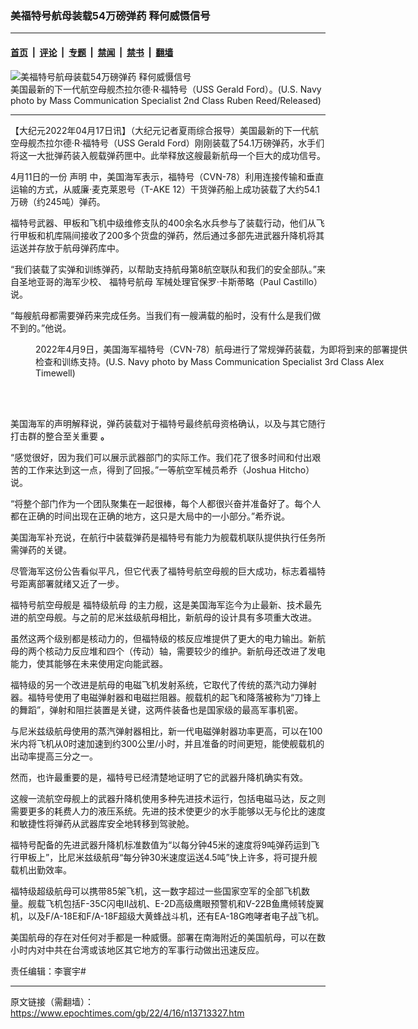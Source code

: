 ### 美福特号航母装载54万磅弹药 释何威慑信号

---

#### [首页](../../../..?n13713327) &nbsp;|&nbsp; [评论](../../../../../epoch-comment?n13713327) &nbsp;|&nbsp; [专题](../../../../../epoch-special?n13713327) &nbsp;|&nbsp; [禁闻](../../../../../epoch-news?n13713327) &nbsp;|&nbsp; [禁书](../../../../../books?n13713327) &nbsp;|&nbsp; [翻墙](https://github.com/gfw-breaker/nogfw/blob/master/README.md?n13713327)


<div><img alt="美福特号航母装载54万磅弹药 释何威慑信号" class="attachment-djy_600_400 size-djy_600_400 wp-post-image" src="https://i.epochtimes.com/assets/uploads/2020/06/200604-N-QI093-1360-600x400.jpg"/>
<div class="caption">
 美国最新的下一代航空母舰杰拉尔德‧R‧福特号（USS Gerald Ford）。(U.S. Navy photo by Mass Communication Specialist 2nd Class Ruben Reed/Released)
</div></div><hr/><div class="post_content" id="artbody" itemprop="articleBody">
 <!-- article content begin -->
 <p>
  【大纪元2022年04月17日讯】（大纪元记者夏雨综合报导）美国最新的下一代航空母舰杰拉尔德‧R‧福特号（USS Gerald Ford）刚刚装载了54.1万磅弹药，水手们将这一大批弹药装入舰载弹药匣中。此举释放这艘最新航母一个巨大的成功信号。
 </p>
 <p>
  4月11日的一份
  <ok href="https://www.navy.mil/Press-Office/News-Stories/Article/2995303/ford-gets-locked-and-loaded-receives-541000-pounds-of-ordnance/">
   声明
  </ok>
  中，美国海军表示，福特号（CVN-78）利用连接传输和垂直运输的方式，从威廉‧麦克莱恩号（T-AKE 12）干货弹药船上成功装载了大约54.1万磅（约245吨）弹药。
 </p>
 <p>
  福特号武器、甲板和飞机中级维修支队的400余名水兵参与了装载行动，他们从飞行甲板和机库隔间接收了200多个货盘的弹药，然后通过多部先进武器升降机将其运送并存放于航母弹药库中。
 </p>
 <p>
  “我们装载了实弹和训练弹药，以帮助支持航母第8航空联队和我们的安全部队。”来自圣地亚哥的海军少校、
  <ok href="https://www.epochtimes.com/gb/tag/%E7%A6%8F%E7%89%B9%E5%8F%B7%E8%88%AA%E6%AF%8D.html">
   福特号航母
  </ok>
  军械处理官保罗‧卡斯蒂略（Paul Castillo）说。
 </p>
 <p>
  “每艘航母都需要弹药来完成任务。当我们有一艘满载的船时，没有什么是我们做不到的。”他说。
 </p>
 <figure aria-describedby="caption-attachment-13713340" class="wp-caption aligncenter" id="attachment_13713340" style="width: 600px">
  <ok href="https://i.epochtimes.com/assets/uploads/2022/04/id13713340-220409-N-DE539-1339.jpg" target="_blank">
   <img alt="" class="size-large wp-image-13713340" src="https://i.epochtimes.com/assets/uploads/2022/04/id13713340-220409-N-DE539-1339-600x400.jpg"/>
  </ok>
  <br/><figcaption class="wp-caption-text" id="caption-attachment-13713340">
   2022年4月9日，美国海军福特号（CVN-78）航母进行了常规弹药装载，为即将到来的部署提供检查和训练支持。(U.S. Navy photo by Mass Communication Specialist 3rd Class Alex Timewell)
  </figcaption><br/>
 </figure><br/>
 <p>
  美国海军的声明解释说，弹药装载对于福特号最终航母资格确认，以及与其它随行打击群的整合至关重要
  <strong>
   。
  </strong>
 </p>
 <p>
  “感觉很好，因为我们可以展示武器部门的实际工作。我们花了很多时间和付出艰苦的工作来达到这一点，得到了回报。”一等航空军械员希乔（Joshua Hitcho）说。
 </p>
 <p>
  “将整个部门作为一个团队聚集在一起很棒，每个人都很兴奋并准备好了。每个人都在正确的时间出现在正确的地方，这只是大局中的一小部分。”希乔说。
 </p>
 <p>
  美国海军补充说，在航行中装载弹药是福特号有能力为舰载机联队提供执行任务所需弹药的关键。
 </p>
 <p>
  尽管海军这份公告看似平凡，但它代表了福特号航空母舰的巨大成功，标志着福特号距离部署就绪又近了一步。
 </p>
 <p>
  福特号航空母舰是
  <ok href="https://www.epochtimes.com/gb/tag/%E7%A6%8F%E7%89%B9%E7%BA%A7%E8%88%AA%E6%AF%8D.html">
   福特级航母
  </ok>
  的主力舰，这是美国海军迄今为止最新、技术最先进的航空母舰。与之前的尼米兹级航母相比，新航母的设计具有多项重大改进。
 </p>
 <p>
  虽然这两个级别都是核动力的，但福特级的核反应堆提供了更大的电力输出。新航母的两个核动力反应堆和四个（传动）轴，需要较少的维护。新航母还改进了发电能力，使其能够在未来使用定向能武器。
 </p>
 <p>
  福特级的另一个改进是航母的电磁飞机发射系统，它取代了传统的蒸汽动力弹射器。福特号使用了电磁弹射器和电磁拦阻器。舰载机的起飞和降落被称为“刀锋上的舞蹈”，弹射和阻拦装置是关键，这两件装备也是国家级的最高军事机密。
 </p>
 <p>
  与尼米兹级航母使用的蒸汽弹射器相比，新一代电磁弹射器功率更高，可以在100米内将飞机从0时速加速到约300公里/小时，并且准备的时间更短，能使舰载机的出动率提高三分之一。
 </p>
 <p>
  然而，也许最重要的是，福特号已经清楚地证明了它的武器升降机确实有效。
 </p>
 <p>
  这艘一流航空母舰上的武器升降机使用多种先进技术运行，包括电磁马达，反之则需要更多的耗费人力的液压系统。先进的技术使更少的水手能够以无与伦比的速度和敏捷性将弹药从武器库安全地转移到驾驶舱。
 </p>
 <p>
  福特号配备的先进武器升降机标准数值为“以每分钟45米的速度将9吨弹药运到飞行甲板上”，比尼米兹级航母“每分钟30米速度运送4.5吨”快上许多，将可提升舰载机出勤效率。
 </p>
 <p>
  福特级超级航母可以携带85架飞机，这一数字超过一些国家空军的全部飞机数量。舰载飞机包括F-35C闪电II战机、E-2D高级鹰眼预警机和V-22B鱼鹰倾转旋翼机，以及F/A-18E和F/A-18F超级大黄蜂战斗机，还有EA-18G咆哮者电子战飞机。
 </p>
 <p>
  美国航母的存在对任何对手都是一种威慑。部署在南海附近的美国航母，可以在数小时内对中共在台湾或该地区其它地方的军事行动做出迅速反应。
 </p>
 <p>
  责任编辑：李寰宇#
 </p>
 <!-- article content end -->
 <div id="below_article_ad">
 </div>
</div>


---

原文链接（需翻墙）：https://www.epochtimes.com/gb/22/4/16/n13713327.htm